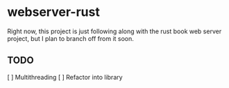 # webserver-rust

Right now, this project is just following along with the rust book web server project,
but I plan to branch off from it soon.

## TODO
[ ] Multithreading
[ ] Refactor into library
